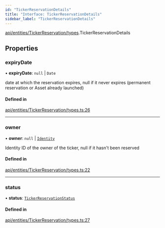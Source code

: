```yaml
---
id: "TickerReservationDetails"
title: "Interface: TickerReservationDetails"
sidebar_label: "TickerReservationDetails"
---
```


[api/entities/TickerReservation/types](../../../../../../modules/API/Entities/TickerReservation/Types/Types.md).TickerReservationDetails

## Properties

### expiryDate

• **expiryDate**: ``null`` \| `Date`

date at which the reservation expires, null if it never expires (permanent reservation or Asset already launched)

#### Defined in

[api/entities/TickerReservation/types.ts:26](https://github.com/PolymeshAssociation/polymesh-sdk/blob/968f8d70c/src/api/entities/TickerReservation/types.ts#L26)

___

### owner

• **owner**: ``null`` \| [`Identity`](../../../../../../classes/API/Entities/Identity/Identity.md)

Identity ID of the owner of the ticker, null if it hasn't been reserved

#### Defined in

[api/entities/TickerReservation/types.ts:22](https://github.com/PolymeshAssociation/polymesh-sdk/blob/968f8d70c/src/api/entities/TickerReservation/types.ts#L22)

___

### status

• **status**: [`TickerReservationStatus`](../../../../../../enums/API/Entities/TickerReservation/Types/TickerReservationStatus/TickerReservationStatus.md)

#### Defined in

[api/entities/TickerReservation/types.ts:27](https://github.com/PolymeshAssociation/polymesh-sdk/blob/968f8d70c/src/api/entities/TickerReservation/types.ts#L27)

